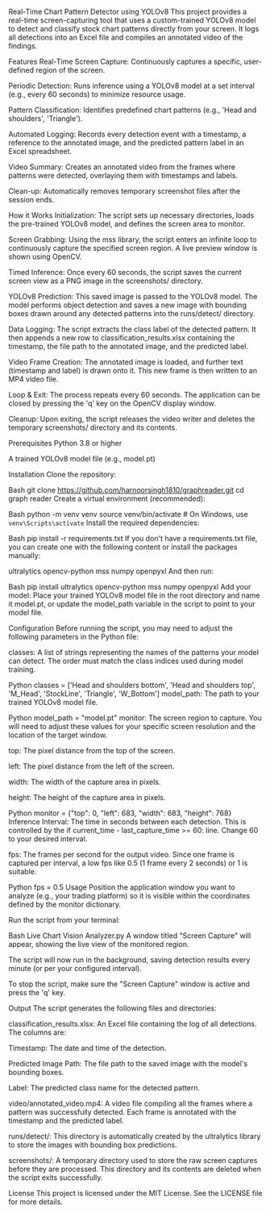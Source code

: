 Real-Time Chart Pattern Detector using YOLOv8
This project provides a real-time screen-capturing tool that uses a custom-trained YOLOv8 model to detect and classify stock chart patterns directly from your screen. It logs all detections into an Excel file and compiles an annotated video of the findings.

Features
Real-Time Screen Capture: Continuously captures a specific, user-defined region of the screen.

Periodic Detection: Runs inference using a YOLOv8 model at a set interval (e.g., every 60 seconds) to minimize resource usage.

Pattern Classification: Identifies predefined chart patterns (e.g., 'Head and shoulders', 'Triangle').

Automated Logging: Records every detection event with a timestamp, a reference to the annotated image, and the predicted pattern label in an Excel spreadsheet.

Video Summary: Creates an annotated video from the frames where patterns were detected, overlaying them with timestamps and labels.

Clean-up: Automatically removes temporary screenshot files after the session ends.

How it Works
Initialization: The script sets up necessary directories, loads the pre-trained YOLOv8 model, and defines the screen area to monitor.

Screen Grabbing: Using the mss library, the script enters an infinite loop to continuously capture the specified screen region. A live preview window is shown using OpenCV.

Timed Inference: Once every 60 seconds, the script saves the current screen view as a PNG image in the screenshots/ directory.

YOLOv8 Prediction: This saved image is passed to the YOLOv8 model. The model performs object detection and saves a new image with bounding boxes drawn around any detected patterns into the runs/detect/ directory.

Data Logging: The script extracts the class label of the detected pattern. It then appends a new row to classification_results.xlsx containing the timestamp, the file path to the annotated image, and the predicted label.

Video Frame Creation: The annotated image is loaded, and further text (timestamp and label) is drawn onto it. This new frame is then written to an MP4 video file.

Loop & Exit: The process repeats every 60 seconds. The application can be closed by pressing the 'q' key on the OpenCV display window.

Cleanup: Upon exiting, the script releases the video writer and deletes the temporary screenshots/ directory and its contents.

Prerequisites
Python 3.8 or higher

A trained YOLOv8 model file (e.g., model.pt)

Installation
Clone the repository:

Bash
git clone https://github.com/harnoorsingh1810/graphreader.git
cd graph reader
Create a virtual environment (recommended):

Bash
python -m venv venv
source venv/bin/activate  # On Windows, use `venv\Scripts\activate`
Install the required dependencies:

Bash
pip install -r requirements.txt
If you don't have a requirements.txt file, you can create one with the following content or install the packages manually:

ultralytics
opencv-python
mss
numpy
openpyxl
And then run:

Bash
pip install ultralytics opencv-python mss numpy openpyxl
Add your model:
Place your trained YOLOv8 model file in the root directory and name it model.pt, or update the model_path variable in the script to point to your model file.

Configuration
Before running the script, you may need to adjust the following parameters in the Python file:

classes: A list of strings representing the names of the patterns your model can detect. The order must match the class indices used during model training.

Python
classes = ['Head and shoulders bottom', 'Head and shoulders top', 'M_Head', 'StockLine', 'Triangle', 'W_Bottom']
model_path: The path to your trained YOLOv8 model file.

Python
model_path = "model.pt"
monitor: The screen region to capture. You will need to adjust these values for your specific screen resolution and the location of the target window.

top: The pixel distance from the top of the screen.

left: The pixel distance from the left of the screen.

width: The width of the capture area in pixels.

height: The height of the capture area in pixels.

Python
monitor = {"top": 0, "left": 683, "width": 683, "height": 768}
Inference Interval: The time in seconds between each detection. This is controlled by the if current_time - last_capture_time >= 60: line. Change 60 to your desired interval.

fps: The frames per second for the output video. Since one frame is captured per interval, a low fps like 0.5 (1 frame every 2 seconds) or 1 is suitable.

Python
fps = 0.5
Usage
Position the application window you want to analyze (e.g., your trading platform) so it is visible within the coordinates defined by the monitor dictionary.

Run the script from your terminal:

Bash
Live Chart Vision Analyzer.py
A window titled "Screen Capture" will appear, showing the live view of the monitored region.

The script will now run in the background, saving detection results every minute (or per your configured interval).

To stop the script, make sure the "Screen Capture" window is active and press the 'q' key.

Output
The script generates the following files and directories:

classification_results.xlsx: An Excel file containing the log of all detections. The columns are:

Timestamp: The date and time of the detection.

Predicted Image Path: The file path to the saved image with the model's bounding boxes.

Label: The predicted class name for the detected pattern.

video/annotated_video.mp4: A video file compiling all the frames where a pattern was successfully detected. Each frame is annotated with the timestamp and the predicted label.

runs/detect/: This directory is automatically created by the ultralytics library to store the images with bounding box predictions.

screenshots/: A temporary directory used to store the raw screen captures before they are processed. This directory and its contents are deleted when the script exits successfully.

License
This project is licensed under the MIT License. See the LICENSE file for more details.
